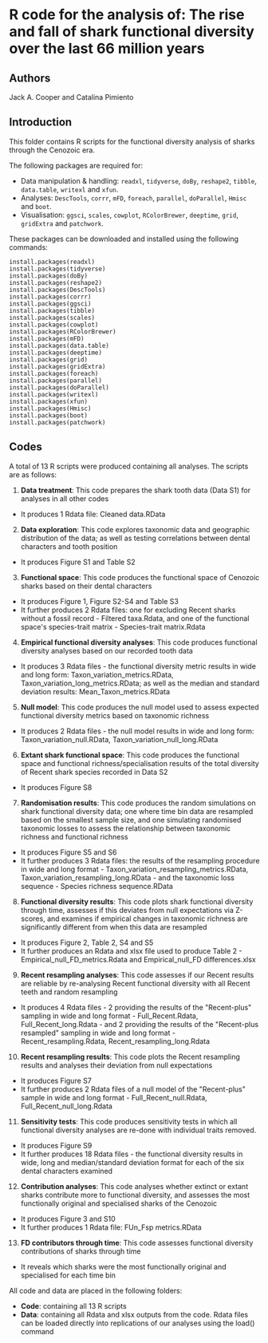 # R code for the analysis of: The rise and fall of shark functional diversity over the last 66 million years

## Authors
Jack A. Cooper and Catalina Pimiento

## Introduction
This folder contains R scripts for the functional diversity analysis of sharks through the Cenozoic era. 

The following packages are required for:
- Data manipulation & handling: ```readxl```, ```tidyverse```, ```doBy```, ```reshape2```, ```tibble```, ```data.table```, ```writexl``` and ```xfun```.
- Analyses: ```DescTools```, ```corrr```, ```mFD```, ```foreach```, ```parallel```, ```doParallel```, ```Hmisc``` and ```boot```.
- Visualisation: ```ggsci```, ```scales```, ```cowplot```, ```RColorBrewer```, ```deeptime```, ```grid```, ```gridExtra``` and ```patchwork```.

These packages can be downloaded and installed using the following commands:
``` {r}
install.packages(readxl)
install.packages(tidyverse)
install.packages(doBy)
install.packages(reshape2)
install.packages(DescTools)
install.packages(corrr)
install.packages(ggsci)
install.packages(tibble)
install.packages(scales)
install.packages(cowplot)
install.packages(RColorBrewer)
install.packages(mFD)
install.packages(data.table)
install.packages(deeptime)
install.packages(grid)
install.packages(gridExtra)
install.packages(foreach)
install.packages(parallel)
install.packages(doParallel)
install.packages(writexl)
install.packages(xfun)
install.packages(Hmisc)
install.packages(boot)
install.packages(patchwork)
```

## Codes
A total of 13 R scripts were produced containing all analyses. The scripts are as follows:

01. **Data treatment**: This code prepares the shark tooth data (Data S1) for analyses in all other codes
- It produces 1 Rdata file: Cleaned data.RData 
02. **Data exploration**: This code explores taxonomic data and geographic distribution of the data; as well as testing correlations between dental characters and tooth position
- It produces Figure S1 and Table S2
03. **Functional space**: This code produces the functional space of Cenozoic sharks based on their dental characters
- It produces Figure 1, Figure S2-S4 and Table S3
- It further produces 2 Rdata files: one for excluding Recent sharks without a fossil record - Filtered taxa.Rdata, and one of the functional space's species-trait matrix - Species-trait matrix.Rdata
04. **Empirical functional diversity analyses**: This code produces functional diversity analyses based on our recorded tooth data
- It produces 3 Rdata files - the functional diversity metric results in wide and long form: Taxon_variation_metrics.RData, Taxon_variation_long_metrics.RData; as well as the median and standard deviation results: Mean_Taxon_metrics.RData
05. **Null model**: This code produces the null model used to assess expected functional diversity metrics based on taxonomic richness
- It produces 2 Rdata files - the null model results in wide and long form: Taxon_variation_null.RData, Taxon_variation_null_long.RData
06. **Extant shark functional space**: This code produces the functional space and functional richness/specialisation results of the total diversity of Recent shark species recorded in Data S2
- It produces Figure S8
07. **Randomisation results**: This code produces the random simulations on shark functional diversity data; one where time bin data are resampled based on the smallest sample size, and one simulating randomised taxonomic losses to assess the relationship between taxonomic richness and functional richness
- It produces Figure S5 and S6
- It further produces 3 Rdata files: the results of the resampling procedure in wide and long format - Taxon_variation_resampling_metrics.RData, Taxon_variation_resampling_long.RData - and the taxonomic loss sequence - Species richness sequence.RData
08. **Functional diversity results**: This code plots shark functional diversity through time, assesses if this deviates from null expectations via Z-scores, and examines if empirical changes in taxonomic richness are significantly different from when this data are resampled
- It produces Figure 2, Table 2, S4 and S5 
- It further produces an Rdata and xlsx file used to produce Table 2 - Empirical_null_FD_metrics.Rdata and Empirical_null_FD differences.xlsx
09. **Recent resampling analyses**: This code assesses if our Recent results are reliable by re-analysing Recent functional diversity with all Recent teeth and random resampling
- It produces 4 Rdata files - 2 providing the results of the "Recent-plus" sampling in wide and long format - Full_Recent.Rdata, Full_Recent_long.Rdata - and 2 providing the results of the "Recent-plus resampled" sampling in wide and long format - Recent_resampling.Rdata, Recent_resampling_long.Rdata
10. **Recent resampling results**: This code plots the Recent resampling results and analyses their deviation from null expectations
- It produces Figure S7
- It further produces 2 Rdata files of a null model of the "Recent-plus" sample in wide and long format - Full_Recent_null.Rdata, Full_Recent_null_long.Rdata
11. **Sensitivity tests**: This code produces sensitivity tests in which all functional diversity analyses are re-done with individual traits removed.
- It produces Figure S9
- It further produces 18 Rdata files - the functional diversity results in wide, long and median/standard deviation format for each of the six dental characters examined
12. **Contribution analyses**: This code analyses whether extinct or extant sharks contribute more to functional diversity, and assesses the most functionally original and specialised sharks of the Cenozoic
- It produces Figure 3 and S10
- It further produces 1 Rdata file: FUn_Fsp metrics.RData
13. **FD contributors through time**: This code assesses functional diversity contributions of sharks through time
- It reveals which sharks were the most functionally original and specialised for each time bin

All code and data are placed in the following folders:

- **Code**: containing all 13 R scripts
- **Data**: containing all Rdata and xlsx outputs from the code. Rdata files can be loaded directly into replications of our analyses using the load() command
